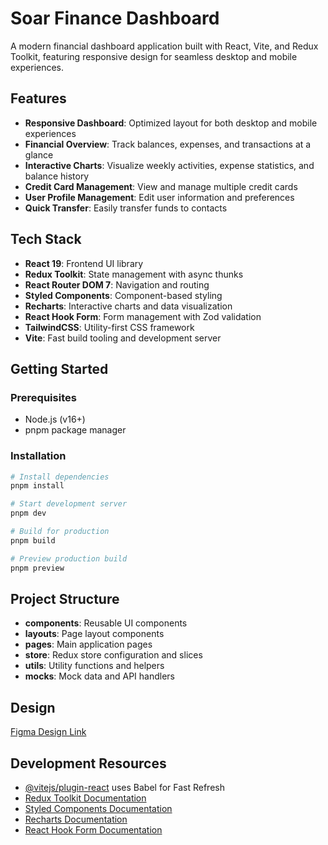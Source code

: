# Soar Finance Dashboard

A modern financial dashboard application built with React, Vite, and Redux Toolkit, featuring responsive design for seamless desktop and mobile experiences.

## Features

- **Responsive Dashboard**: Optimized layout for both desktop and mobile experiences
- **Financial Overview**: Track balances, expenses, and transactions at a glance
- **Interactive Charts**: Visualize weekly activities, expense statistics, and balance history
- **Credit Card Management**: View and manage multiple credit cards
- **User Profile Management**: Edit user information and preferences
- **Quick Transfer**: Easily transfer funds to contacts

## Tech Stack

- **React 19**: Frontend UI library
- **Redux Toolkit**: State management with async thunks
- **React Router DOM 7**: Navigation and routing
- **Styled Components**: Component-based styling
- **Recharts**: Interactive charts and data visualization
- **React Hook Form**: Form management with Zod validation
- **TailwindCSS**: Utility-first CSS framework
- **Vite**: Fast build tooling and development server

## Getting Started

### Prerequisites

- Node.js (v16+)
- pnpm package manager

### Installation

```bash
# Install dependencies
pnpm install

# Start development server
pnpm dev

# Build for production
pnpm build

# Preview production build
pnpm preview
```

## Project Structure

- **components**: Reusable UI components
- **layouts**: Page layout components
- **pages**: Main application pages
- **store**: Redux store configuration and slices
- **utils**: Utility functions and helpers
- **mocks**: Mock data and API handlers

## Design

[Figma Design Link](https://www.figma.com/design/3DWlAaGv2gUowYdgoCN58f/Soar-Front-End-Dev-Task-Abraham?node-id=14-1187&t=PxxaCPm7FAJwioVz-1)

## Development Resources

- [@vitejs/plugin-react](https://github.com/vitejs/vite-plugin-react/blob/main/packages/plugin-react/README.md) uses Babel for Fast Refresh
- [Redux Toolkit Documentation](https://redux-toolkit.js.org/)
- [Styled Components Documentation](https://styled-components.com/docs)
- [Recharts Documentation](https://recharts.org/en-US/)
- [React Hook Form Documentation](https://react-hook-form.com/get-started)
